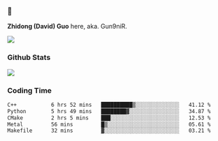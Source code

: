 ### 👋 

**Zhidong (David) Guo** here, aka. Gun9niR.

![](https://komarev.com/ghpvc/?username=Gun9niR&label=Total+Views)

### Github Stats

<img src="https://github-readme-stats.vercel.app/api?username=Gun9niR&count_private=true&show_icons=true&theme=vue-dark&hide_title=true">

### Coding Time

<!--START_SECTION:waka-->

```txt
C++           6 hrs 52 mins   ██████████▒░░░░░░░░░░░░░░   41.12 %
Python        5 hrs 49 mins   ████████▓░░░░░░░░░░░░░░░░   34.87 %
CMake         2 hrs 5 mins    ███░░░░░░░░░░░░░░░░░░░░░░   12.53 %
Metal         56 mins         █▒░░░░░░░░░░░░░░░░░░░░░░░   05.61 %
Makefile      32 mins         ▓░░░░░░░░░░░░░░░░░░░░░░░░   03.21 %
```

<!--END_SECTION:waka-->
